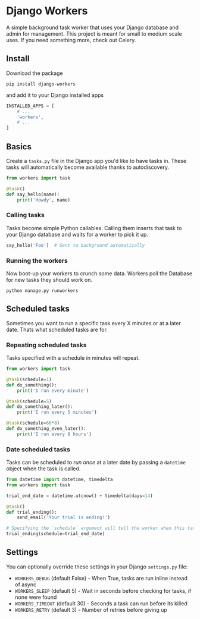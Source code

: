 # Django Workers

A simple background task worker that uses your Django database and admin for management. This
project is meant for small to medium scale uses. If you need something more, check out Celery.


## Install

Download the package

```
pip install django-workers
```

and add it to your Django installed apps

```python
INSTALLED_APPS = [
    # ...
    'workers',
    # ...
]
```

## Basics

Create a `tasks.py` file in the Django app you'd like to have tasks in. These tasks will automatically
become available thanks to autodiscovery.

```python
from workers import task

@task()
def say_hello(name):
    print('Howdy', name)
```

### Calling tasks

Tasks become simple Python callables. Calling them inserts that task to your Django database and
waits for a worker to pick it up.

```python
say_hello('Foo')  # Sent to background automatically
```

### Running the workers

Now boot-up your workers to crunch some data. Workers poll the Database for new tasks they should
work on.

```
python manage.py runworkers
```


## Scheduled tasks

Sometimes you want to run a specific task every X minutes or at a later date. Thats what scheduled 
tasks are for.

### Repeating scheduled tasks

Tasks specified with a schedule in minutes will repeat.

```python
from workers import task

@task(schedule=1)
def do_something():
    print('I run every minute')

@task(schedule=5)
def do_something_later():
    print('I run every 5 minutes')

@task(schedule=60*8)
def do_something_even_later():
    print('I run every 8 hours')
```

### Date scheduled tasks

Tasks can be scheduled to *run once* at a later date by passing a `datetime` object when the task
is called.

```python
from datetime import datetime, timedelta
from workers import task

trial_end_date = datetime.utcnow() + timedelta(days=14)

@task()
def trial_ending():
    send_email('Your trial is ending!')

# Specifying the `schedule` argument will tell the worker when this task should run
trial_ending(schedule=trial_end_date)
```

## Settings

You can optionally override these settings in your Django `settings.py` file:

- `WORKERS_DEBUG` (default False) - When True, tasks are run inline instead of async
- `WORKERS_SLEEP` (default 5) - Wait in seconds before checking for tasks, if none were found
- `WORKERS_TIMEOUT` (default 30) - Seconds a task can run before its killed
- `WORKERS_RETRY` (default 3) - Number of retries before giving up
